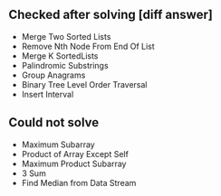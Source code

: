 ## Checked after solving [diff answer]

- Merge Two Sorted Lists
- Remove Nth Node From End Of List
- Merge K SortedLists
- Palindromic Substrings
- Group Anagrams
- Binary Tree Level Order Traversal
- Insert Interval

## Could not solve
- Maximum Subarray
- Product of Array Except Self
- Maximum Product Subarray
- 3 Sum
- Find Median from Data Stream